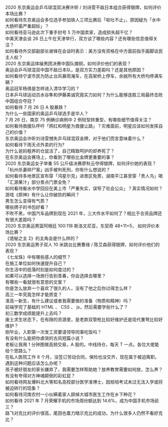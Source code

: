 2020 东京奥运会乒乓球混双决赛许昕 / 刘诗雯不敌日本组合获得银牌，如何评价本场比赛？  
如何看待东京奥运会多位选手参加铁人三项比赛后「呕吐不止」，原因疑为「水中大肠杆菌严重超标」？  
如何看待亚马逊此次下重手封号 5 万中国卖家，造成损失超千亿？  
中美天津会谈 26 日上午在天津举行，双方谈了哪些内容？还有哪些信息值得关注？  
如何看待外交部副部长谢锋在会谈时表示：美方没有资格在中方面前指手画脚谈民主人权？  
2020 东京奥运体操男团决赛中国队摘铜，如何评价他们的表现？  
奥运会乒乓球混双中国不敌日本队，是双方实力差距吗？还是其他原因？  
如何看待宁波市民为防止台风暴雨淹车，在高架桥上停车，余姚所有大桥均停满车辆？  
奥运冠军杨倩是怎样进入清华学习的？  
日本乒乓球运动员水谷隼和伊藤美诚究竟实力如何？为什么能够连胜三局最终击败中国组合夺冠？  
如何看待 7 月 26 日 A 股暴跌？  
为什么一些国家的奥运乒乓球选手是华人？  
7 月 26 日，南京 75 例确诊病例中 2 例轻型转重型，有哪些细节值得关注？  
如何看待救援队呼吁「网红和明星为救援让路」？灾难面前，明星应该如何发挥自己的价值？  
东京奥运会许昕刘诗雯憾失乒乓球混双金牌，对于他们而言意味着什么？  
如何看待下雨天点外卖的行为?  
为什么爸妈粗养的仓鼠活了，自己精致呵护的却养死了？  
在东京奥运会赛场上，你看到了哪些比金牌更重要的事？  
2020 东京奥运女子举重 55 公斤级决赛廖秋云夺得银牌，如何评价她的表现？  
「杭州杀妻碎尸案」凶手被判死刑，你有什么想说的？  
如何看待多地景区宣布穿「鸿星尔克」进景区免票，湖南平江甚至穿「贵人鸟」喝「汇源果汁」部分景点门票全免？  
如何看待衡水中学回应在美上市「严重失实，误导了社会公众」？真实情况如何？  
游戏《原神》有什么让你破防的瞬间？  
男生怎么变得有气质？  
哪些牌子的书包好看？  
不吹不黑，中国汽车品牌到现在 2021 年，三大件水平如何了？相比于合资品牌还有很大差距吗？  
2020 东京奥运男篮阿根廷 100:118 斯洛文尼亚，东契奇 48+11+5， 如何评价本场比赛？  
《诡秘之主 2》的主角会是什么样的？  
2020 东京奥运男子双人 10 米跳台比赛曹缘 / 陈艾森获得银牌，如何评价他们的表现？  
《七龙珠》中有哪些感人的细节？  
在施工单位如何快速提升自己？  
你生活中的低落时刻是如何度过的？  
如果可以选择一场旅行告别青春，你会选择去哪里？  
有哪些一看就很有意思的文案？  
你是怎么放弃一个喜欢了很久的人，没有了他之后你过得怎么样？  
高三一年究竟怎样才能质变？  
准高一新生，有什么建议或者我需要做的准备（物质和精神）吗？  
前端学完了基础的 HTML 、 CSS 、 js，然后需要学些什么了？  
初三数学成绩能提升上去吗？  
废土求生状态下，在有限的资源里，是老款双管枪比较好维护还是现代重弩比较好维护？  
刚毕业，入职第一次发工资要请领导同事吃饭吗？  
有没有什么能把你虐哭的古风短篇小说？  
老板让我用 1 分钟图做高频交易，A 股的。中线持仓，每天 T 一点。各位大佬能给个思路么？  
在私人医院工作 8 个月，没签订劳动合同，保险也没交齐，现在属于被迫离职。遇到这种问题应该怎么办呢？  
孩子被好朋友的家长嫌弃了，我需要怎样帮助她？放养教育需要如何放，怎么养？  
有没有夸得对方神魂颠倒的彩虹屁？  
如何看待网友爆料北大等知名高校部分医学准博士，因规培考试未过无法入学或将被迫转行的现象？  
如何看待河南农村一小伙瞒着家人辞掉大城市医生工作在乡下种花？  
如何看待 2021 年 7 月荣耀手机的市场周份额达到 14.6%，成为中国手机市场前三？  
路飞对克比的评价很高，尾田也着力暗示克比的成功，为什么很多人仍然不看好克比？  
